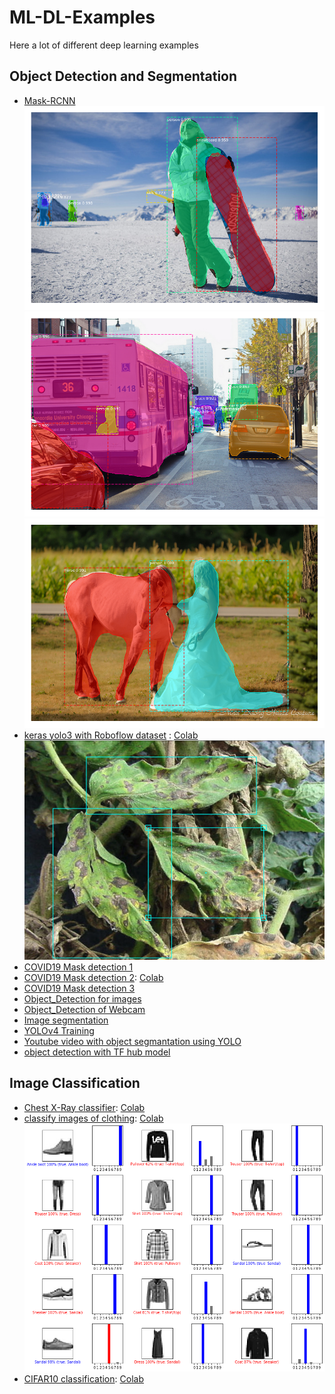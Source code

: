 # ML-DL-Examples
Here a lot of different deep learning examples


## Object Detection and Segmentation
- [Mask-RCNN](https://github.com/MohamedAbuAmira/ML-DL-Examples/blob/master/Mask_R_CNN_demo.ipynb)
![image](https://github.com/MohamedAbuAmira/ML-DL-Examples/raw/master/Attachments/10.png)
![image](https://github.com/MohamedAbuAmira/ML-DL-Examples/raw/master/Attachments/13.png)
![image](https://github.com/MohamedAbuAmira/ML-DL-Examples/raw/master/Attachments/6.png)
- [keras yolo3 with Roboflow dataset](https://github.com/MohamedAbuAmira/ML-DL-Examples/blob/master/Training_YOLOv3_object_detection_on_a_custom_dataset_(keras_yolo3_with_Roboflow).ipynb) : [Colab](https://colab.research.google.com/github/MohamedAbuAmira/ML-DL-Examples/blob/master/Training_YOLOv3_object_detection_on_a_custom_dataset_(keras_yolo3_with_Roboflow).ipynb) 
![image](https://github.com/MohamedAbuAmira/ML-DL-Examples/raw/master/Attachments/68747470733a2f2f692e696d6775722e636f6d2f66476c51306b472e706e67.png)
- [COVID19 Mask detection 1](https://github.com/MohamedAbuAmira/ML-DL-Examples/blob/master/Train_custom_Object_Detection_model_to_detection_COVID_19_Masks_.ipynb)
- [COVID19 Mask detection 2](https://github.com/MohamedAbuAmira/ML-DL-Examples/blob/master/Train_custom_Object_Detection_model_to_detection_COVID_19_Masks2.ipynb): [Colab](https://colab.research.google.com/github/MohamedAbuAmira/ML-DL-Examples/blob/master/Train_custom_Object_Detection_model_to_detection_COVID_19_Masks2.ipynb)
- [COVID19 Mask detection 3](https://github.com/MohamedAbuAmira/ML-DL-Examples/blob/master/Mask_Detection_with_CV2_and_Keras_(Training_and_Prediction).ipynb)
- [Object_Detection for images](https://github.com/MohamedAbuAmira/ML-DL-Examples/blob/master/Object_Detection_for_images2_.ipynb)
- [Object_Detection of Webcam](https://github.com/MohamedAbuAmira/ML-DL-Examples/blob/master/Object_Detection_for_images%2C_webcam.ipynb)
- [Image segmentation](https://github.com/MohamedAbuAmira/ML-DL-Examples/blob/master/Image_segmentation.ipynb)
- [YOLOv4 Training](https://github.com/MohamedAbuAmira/ML-DL-Examples/blob/master/Copy_of_YOLOv4_Training_Tutorial.ipynb)
- [Youtube video with object segmantation using YOLO](https://www.youtube.com/watch?v=--f_kfNnggQ)
- [object detection with TF hub model](https://github.com/MohamedAbuAmira/ML-DL-Examples/blob/master/object_detection_with_TF_hub_model.ipynb)

## Image Classification
- [Chest X-Ray classifier](https://github.com/MohamedAbuAmira/ML-DL-Examples/blob/master/CNN_model_Chest_X_Ray_classifier_(Pneumonia).ipynb): [Colab](https://colab.research.google.com/github/MohamedAbuAmira/ML-DL-Examples/blob/master/CNN_model_Chest_X_Ray_classifier_(Pneumonia).ipynb)
- [classify images of clothing](https://github.com/MohamedAbuAmira/ML-DL-Examples/blob/master/CNN_model_to_classify_images_of_clothing_.ipynb): [Colab](https://colab.research.google.com/github/MohamedAbuAmira/ML-DL-Examples/blob/master/CNN_model_to_classify_images_of_clothing_.ipynb)
![image](https://github.com/MohamedAbuAmira/ML-DL-Examples/raw/master/Attachments/clothing.png)
- [CIFAR10 classification](https://github.com/MohamedAbuAmira/ML-DL-Examples/blob/master/CNN_model_for_CIFAR10_dataset.ipynb): [Colab](https://colab.research.google.com/github/MohamedAbuAmira/ML-DL-Examples/blob/master/CNN_model_for_CIFAR10_dataset.ipynb)
